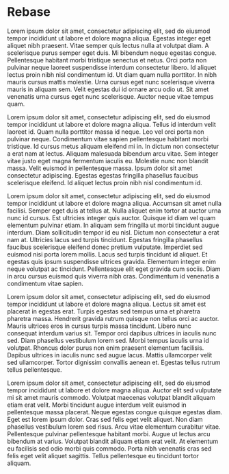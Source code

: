# Rebase

Lorem ipsum dolor sit amet, consectetur adipiscing elit, sed do eiusmod tempor incididunt ut labore et dolore magna aliqua. Egestas integer eget aliquet nibh praesent. Vitae semper quis lectus nulla at volutpat diam. A scelerisque purus semper eget duis. Mi bibendum neque egestas congue. Pellentesque habitant morbi tristique senectus et netus. Orci porta non pulvinar neque laoreet suspendisse interdum consectetur libero. Id aliquet lectus proin nibh nisl condimentum id. Ut diam quam nulla porttitor. In nibh mauris cursus mattis molestie. Urna cursus eget nunc scelerisque viverra mauris in aliquam sem. Velit egestas dui id ornare arcu odio ut. Sit amet venenatis urna cursus eget nunc scelerisque. Auctor neque vitae tempus quam.

Lorem ipsum dolor sit amet, consectetur adipiscing elit, sed do eiusmod tempor incididunt ut labore et dolore magna aliqua. Tellus id interdum velit laoreet id. Quam nulla porttitor massa id neque. Leo vel orci porta non pulvinar neque. Condimentum vitae sapien pellentesque habitant morbi tristique. Id cursus metus aliquam eleifend mi in. In dictum non consectetur a erat nam at lectus. Aliquam malesuada bibendum arcu vitae. Sem integer vitae justo eget magna fermentum iaculis eu. Molestie nunc non blandit massa. Velit euismod in pellentesque massa. Ipsum dolor sit amet consectetur adipiscing. Egestas egestas fringilla phasellus faucibus scelerisque eleifend. Id aliquet lectus proin nibh nisl condimentum id.

Lorem ipsum dolor sit amet, consectetur adipiscing elit, sed do eiusmod tempor incididunt ut labore et dolore magna aliqua. Accumsan sit amet nulla facilisi. Semper eget duis at tellus at. Nulla aliquet enim tortor at auctor urna nunc id cursus. Est ultricies integer quis auctor. Quisque id diam vel quam elementum pulvinar etiam. In aliquam sem fringilla ut morbi tincidunt augue interdum. Diam sollicitudin tempor id eu nisl. Dictum non consectetur a erat nam at. Ultricies lacus sed turpis tincidunt. Egestas fringilla phasellus faucibus scelerisque eleifend donec pretium vulputate. Imperdiet sed euismod nisi porta lorem mollis. Lacus sed turpis tincidunt id aliquet. Et egestas quis ipsum suspendisse ultrices gravida. Elementum integer enim neque volutpat ac tincidunt. Pellentesque elit eget gravida cum sociis. Diam in arcu cursus euismod quis viverra nibh cras. Condimentum id venenatis a condimentum vitae sapien.

Lorem ipsum dolor sit amet, consectetur adipiscing elit, sed do eiusmod tempor incididunt ut labore et dolore magna aliqua. Lectus sit amet est placerat in egestas erat. Turpis egestas sed tempus urna et pharetra pharetra massa. Hendrerit gravida rutrum quisque non tellus orci ac auctor. Mauris ultrices eros in cursus turpis massa tincidunt. Libero nunc consequat interdum varius sit. Tempor orci dapibus ultrices in iaculis nunc sed. Diam phasellus vestibulum lorem sed. Morbi tempus iaculis urna id volutpat. Rhoncus dolor purus non enim praesent elementum facilisis. Dapibus ultrices in iaculis nunc sed augue lacus. Mattis ullamcorper velit sed ullamcorper. Tortor dignissim convallis aenean et. Egestas tellus rutrum tellus pellentesque.

Lorem ipsum dolor sit amet, consectetur adipiscing elit, sed do eiusmod tempor incididunt ut labore et dolore magna aliqua. Auctor elit sed vulputate mi sit amet mauris commodo. Volutpat maecenas volutpat blandit aliquam etiam erat velit. Morbi tincidunt augue interdum velit euismod in pellentesque massa placerat. Neque egestas congue quisque egestas diam. Eget est lorem ipsum dolor. Cras sed felis eget velit aliquet. Non diam phasellus vestibulum lorem sed risus. Arcu vitae elementum curabitur vitae. Pellentesque pulvinar pellentesque habitant morbi. Augue ut lectus arcu bibendum at varius. Volutpat blandit aliquam etiam erat velit. At elementum eu facilisis sed odio morbi quis commodo. Porta nibh venenatis cras sed felis eget velit aliquet sagittis. Tellus pellentesque eu tincidunt tortor aliquam.
